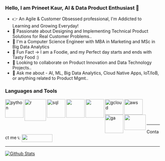 ### Hello, I am Prineet Kaur, AI & Data Product Enthusiast 👋

- 👉  An Agile & Customer Obsessed professional, I'm Addicted to Learning and Growing Everyday!
- 🌱  Passionate about Designing and Implementing Technical Product Solutions for Real Customer Problems..
- 👔  I'm a Computer Science Engineer with MBA in Marketing and MSc in Big Data Analytics
- 📣  Fun Fact -> I am a Foodie, and my Perfect day starts and ends with Tasty Food :)
- 👯  Looking to collaborate on Product Innovation and Data Technology Projects..
- 💬  Ask me about - AI, ML, Big Data Analytics, Cloud Native Apps, IoT/IoB, or anything related to Product Mgmt..

### Languages and Tools 

<img align="left" alt="python" width="60px" src="https://i.postimg.cc/bN9n26c6/logo-python.png" />
<img align="left" alt="r" width="70px" src="https://i.postimg.cc/SRNh1NRY/R-logo-svg.png" />
<img align="left" alt="sql" width="60px" src="https://i.postimg.cc/MG9zgR7W/SQL.jpg" />
<img align="left" height="60" width="60" src="https://i.postimg.cc/HnKh0pyg/1300px-Tableau-Software-logo.png" />
<img align="left" height="60" width="60" src="https://i.postimg.cc/zGYdq2w0/1200px-Power-bi-logo-black-svg.png" />
<img align="left" alt="gcloud" height="50" width="60px" src="https://i.postimg.cc/fyZx61Q9/Google-Cloud-logo-col.png" />
<img align="left" alt="aws" height="50" width="60px" src="https://i.postimg.cc/nr7P1yY9/AWS.png" />
<img align="left" alt="ga" width="60px" src="https://i.postimg.cc/QdWHJSRG/Google-analytics.jpg" />
<img align="left" height="50" width="70" src="https://i.postimg.cc/J076Csbm/SAS-logo.png" />




<br />
<br />
<br />
<br />

------

Contact me  📞:
  [<img align = "center" height="25" width="100" src ="https://img.shields.io/badge/linkedin-%230077B5.svg?&style=for-the-badge&logo=linkedin&logoColor=white" />][linkedin]

[linkedin]: https://www.linkedin.com/in/prineetkaur/

------

[![Github Stats](https://github-readme-stats.vercel.app/api?username=PrineetKaur&count_private=true&show_icons=true&theme=radical&hide_rank=false)](https://github.com/PrineetKaur/github-readme-stats)
